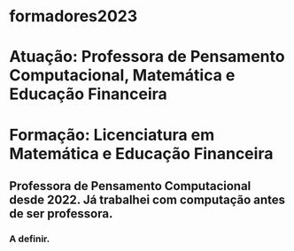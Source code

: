 # formadores2023

# Atuação: Professora de Pensamento Computacional, Matemática e Educação Financeira
# Formação: Licenciatura em Matemática e Educação Financeira
## Professora de Pensamento Computacional desde 2022. Já trabalhei com computação antes de ser professora.
### A definir.
